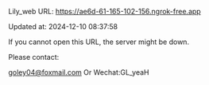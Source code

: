 Lily_web URL: https://ae6d-61-165-102-156.ngrok-free.app

Updated at: 2024-12-10 08:37:58

If you cannot open this URL, the server might be down.

Please contact: 

goley04@foxmail.com Or Wechat:GL_yeaH